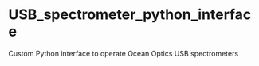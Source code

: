 # USB_spectrometer_python_interface
Custom Python interface to operate Ocean Optics USB spectrometers
